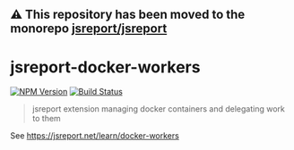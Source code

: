 **⚠️ This repository has been moved to the monorepo [jsreport/jsreport](https://github.com/jsreport/jsreport)**
--

# jsreport-docker-workers
[![NPM Version](http://img.shields.io/npm/v/jsreport-docker-workers.svg?style=flat-square)](https://npmjs.com/package/jsreport-docker-workers)
[![Build Status](https://travis-ci.org/jsreport/jsreport-docker-workers.png?branch=master)](https://travis-ci.org/jsreport/jsreport-docker-workers)

> jsreport extension managing docker containers and delegating work to them

See https://jsreport.net/learn/docker-workers
